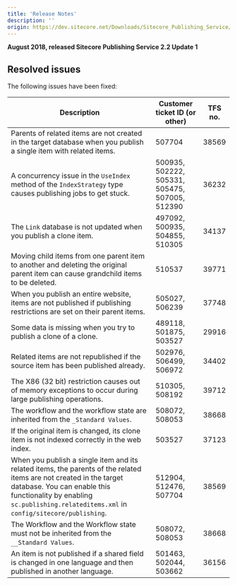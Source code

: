 ```yaml
---
title: 'Release Notes'
description: ''
origin: https://dev.sitecore.net/Downloads/Sitecore_Publishing_Service/22/Sitecore_Publishing_Service_22_Update1/Release_Notes
---
```


**August 2018, released Sitecore Publishing Service 2.2 Update 1**

## Resolved issues

The following issues have been fixed:

| Description                                                                                                                                                                                                                                     | Customer ticket ID (or other)                  | TFS no. |
| ----------------------------------------------------------------------------------------------------------------------------------------------------------------------------------------------------------------------------------------------- | ---------------------------------------------- | ------- |
| ​Parents of related items are not created in the target database when you publish a single item with related items​.                                                                                                                            | 507704                                         | 38569   |
| ​A concurrency issue in the `UseIndex` method of the `IndexStrategy` type causes publishing jobs to get stuck​.                                                                                                                                 | 500935, 502222, 505331, 505475, 507005, 512390 | 36232   |
| ​​The `Link` database is not updated when you publish a clone item.                                                                                                                                                                             | 497092, 500935, 504855, 510305                 | 34137   |
| ​Moving child items from one parent item to another and deleting the original parent item can cause grandchild items to be deleted.                                                                                                             | 510537                                         | 39771   |
| ​When you publish an entire website, items are not published if publishing restrictions are set on their parent items.                                                                                                                          | 505027, 506239                                 | 37748   |
| Some data is missing when you try to publish a clone of a clone.​​                                                                                                                                                                              | 489118, 501875, 503527                         | 29916   |
| Related items are not republished if the source item has been published already​.                                                                                                                                                               | 502976, 506499, 506972                         | 34402   |
| ​The X86 (32 bit) restriction causes out of memory exceptions to occur during large publishing operations.                                                                                                                                      | 510305, 508192                                 | 39712   |
| ​​​​​​​The workflow and the workflow state are inherited from the `_Standard Values`.                                                                                                                                                           | 508072, 508053                                 | 38668   |
| ​If the original item is changed, its clone item is not indexed correctly in the web index​.                                                                                                                                                    | 503527                                         | 37123   |
| ​When you publish a single item and its related items, the parents of the related items are not created in the target database. You can enable this functionality by enabling `sc.publishing.relateditems.xml` in `config/sitecore/publishing`. | 512904, 512476, 507704                         | 38569   |
| ​The Workflow and the Workflow state must not be inherited from the `__Standard Values​​`.                                                                                                                                                      | 508072, 508053                                 | 38668   |
| ​An item is not published if a shared field is changed in one language and then published in another​ language.                                                                                                                                 | 501463, 502044, 503662                         | 36156   |
